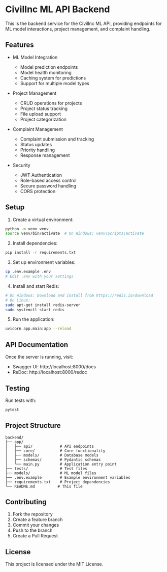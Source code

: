 # CivilInc ML API Backend

This is the backend service for the CivilInc ML API, providing endpoints for ML model interactions, project management, and complaint handling.

## Features

- ML Model Integration
  - Model prediction endpoints
  - Model health monitoring
  - Caching system for predictions
  - Support for multiple model types

- Project Management
  - CRUD operations for projects
  - Project status tracking
  - File upload support
  - Project categorization

- Complaint Management
  - Complaint submission and tracking
  - Status updates
  - Priority handling
  - Response management

- Security
  - JWT Authentication
  - Role-based access control
  - Secure password handling
  - CORS protection

## Setup

1. Create a virtual environment:
```bash
python -m venv venv
source venv/bin/activate  # On Windows: venv\Scripts\activate
```

2. Install dependencies:
```bash
pip install -r requirements.txt
```

3. Set up environment variables:
```bash
cp .env.example .env
# Edit .env with your settings
```

4. Install and start Redis:
```bash
# On Windows: Download and install from https://redis.io/download
# On Linux:
sudo apt-get install redis-server
sudo systemctl start redis
```

5. Run the application:
```bash
uvicorn app.main:app --reload
```

## API Documentation

Once the server is running, visit:
- Swagger UI: http://localhost:8000/docs
- ReDoc: http://localhost:8000/redoc

## Testing

Run tests with:
```bash
pytest
```

## Project Structure

```
backend/
├── app/
│   ├── api/            # API endpoints
│   ├── core/           # Core functionality
│   ├── models/         # Database models
│   ├── schemas/        # Pydantic schemas
│   └── main.py         # Application entry point
├── tests/              # Test files
├── models/             # ML model files
├── .env.example        # Example environment variables
├── requirements.txt    # Project dependencies
└── README.md          # This file
```

## Contributing

1. Fork the repository
2. Create a feature branch
3. Commit your changes
4. Push to the branch
5. Create a Pull Request

## License

This project is licensed under the MIT License. 